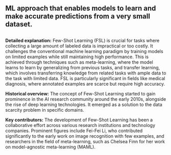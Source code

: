 ## ML approach that enables models to learn and make accurate predictions from a very small dataset.
##

**Detailed explanation:** Few-Shot Learning (FSL) is crucial for tasks where collecting a large amount of labeled data is impractical or too costly. It challenges the conventional machine learning paradigm by training models on limited examples while still maintaining high performance. This is achieved through techniques such as meta-learning, where the model learns to learn by generalizing from previous tasks, and transfer learning, which involves transferring knowledge from related tasks with ample data to the task with limited data. FSL is particularly significant in fields like medical diagnosis, where annotated examples are scarce but require high accuracy.

**Historical overview:** The concept of Few-Shot Learning started to gain prominence in the AI research community around the early 2010s, alongside the rise of deep learning technologies. It emerged as a solution to the data scarcity problem in specific domains.

**Key contributors:** The development of Few-Shot Learning has been a collaborative effort across various research institutions and technology companies. Prominent figures include Fei-Fei Li, who contributed significantly to the early work on image recognition with few examples, and researchers in the field of meta-learning, such as Chelsea Finn for her work on model-agnostic meta-learning (MAML).